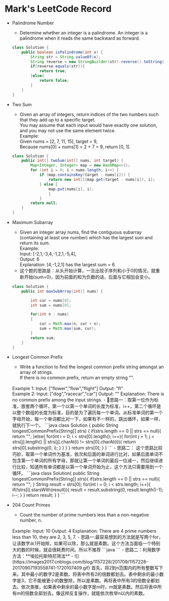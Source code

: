 # Mark's LeetCode Record

- Palindrome Number
    - Determine whether an integer is a palindrome. An integer is a palindrome when it reads the same backward as forward.  
    ```java
    class Solution {
        public boolean isPalindrome(int x) {
            String str = String.valueOf(x);
            String reverse = new StringBuilder(str).reverse().toString();
            if(reverse.equals(str)){
                return true;
            }else{
                return false;
            }
        }
    }
    ```
- Two Sum
    - Given an array of integers, return indices of the two numbers such that they add up to a specific target.  
    You may assume that each input would have exactly one solution, and you may not use the same element twice.  
    Example:  
    Given nums = [2, 7, 11, 15], target = 9,  
    Because nums[0] + nums[1] = 2 + 7 = 9,
    return [0, 1].  

    ```java
    class Solution {
        public int[] twoSum(int[] nums, int target) {   
            Map<Integer, Integer> map = new HashMap<>(); 
            for (int i = 0; i < nums.length; i++) {   
                if (map.containsKey(target - nums[i])) {
                    return new int[]{map.get(target - nums[i]), i};
                } else {
                    map.put(nums[i], i);
                    }
                }
            return null;
        }
    }
    ```
- Maximum Subarray
    - Given an integer array nums, find the contiguous subarray (containing at least one number) which has the largest sum and return its sum.  
    Example:  
    Input: [-2,1,-3,4,-1,2,1,-5,4],  
    Output: 6  
    Explanation: [4,-1,2,1] has the largest sum = 6.
    - 这个题的思路是：从头开始计算，一旦出现子序列和小于0的情况，就重新开始(sum=0)，因为前面的和为负数的话，后面与它相加会变小。
    ```java
    class Solution {
        public int maxSubArray(int[] nums) {

            int cur = nums[0];
            int sum = nums[0];

            for(int n : nums)
            {
                cur = Math.max(n, cur + n);
                sum = Math.max(sum, cur);
            }
            return sum;
        }
    }

    ```
- Longest Common Prefix
    - Write a function to find the longest common prefix string amongst an array of strings.  
    If there is no common prefix, return an empty string "". 
    <br>   
    Example 1:  
    Input: ["flower","flow","flight"]  
    Output: "fl"  
    <br> 
    Example 2: 
    Input: ["dog","racecar","car"]  
    Output: ""  
    Explanation: There is no common prefix among the input strings.
    - 思路一：取第一位作为标准，嵌套两个循环，第一个以第一个单词的长度为标准，i++，第二个循环是以整个数组的长度为标准，目的是为了遍历每一个单词。从标准单词的第一个字母开始，每一个单词都比对一下，如果有不一样的，跳出循环，如果一样，就执行下一个。
    ```java
    class Solution {
        public String longestCommonPrefix(String[] strs) {
            if(strs.length == 0 || strs == null){
                return "";
            }else{
                for(int i = 0; i < strs[0].length(); i++){
                    for(int j = 1; j <strs.length; j++){
                        if(i >= strs[j].length() || strs[j].charAt(i) != strs[0].charAt(i)){
                            return strs[0].substring(0, i);
                        }
                    }
                }
            }
            return strs[0];
        }
    }
    ```
    - 思路二： 这个思路比较巧妙，取第一个单词作为基准，依次和后面的单词进行比对，如果后面单词不包含第一个单词的所有字母，那就让第一个单词的最后一位减一，然后继续进行比较，知道所有单词都是以第一个单词开始为止，这个方法只需要用到一个循环。
    ```java
    class Solution{
        public String longestCommonPrefix(String[] strs){
            if(strs.length == 0 || strs == null){
                return "";
            }
            String result = strs[0];
            for(int i = 0; i < strs.length; i++){
                if(!strs[i].starsWith(result)){
                    result = result.substring(0, result.length()-1);
                    i--;
                }
            }
            return result;
        }
    }
    ```
- 204 Count Primes
    - Count the number of prime numbers less than a non-negative number, n.  
    <br>
    Example:  
    Input: 10  
    Output: 4  
    Explanation: There are 4 prime numbers less than 10, they are 2, 3, 5, 7.
    - 思路一:最容易想到的方法就是写两个for，让该数字从1开始除，如果可以除，那么就是素数。这个方法当面临一个特别大的数的时候，就会很耗费时间。所以不推荐
    ```java
    ```
    - 思路二：利用数学方法：**埃拉托斯特尼筛法**  
    -  ![](https://images2017.cnblogs.com/blog/1157228/201709/1157228-20170907193558741-1720107409.gif)  
    首先，将2到n范围内的所有整数写下来。其中最小的数字2是素数。将表中所有2的倍数都划去。表中剩余的最小数字是3，它不能被更小的数整除，所以是素数。再将表中所有3的倍数全都划去。依次类推，如果表中剩余的最小数字是m时，m就是素数。然后将表中所有m的倍数全部划去。像这样反复操作，就能依次枚举n以内的素数。